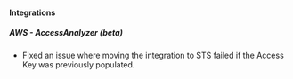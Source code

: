
#### Integrations
##### AWS - AccessAnalyzer (beta)
- Fixed an issue where moving the integration to STS failed if the Access Key was previously populated.
